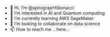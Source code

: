 - 👋 Hi, I’m @spirographfibonacci
- 👀 I’m interested in AI and Quantum computing 
- 🌱 I’m currently learning AWS SageMaker
- 💞️ I’m looking to collaborate on data science
- 📫 How to reach me ...here...

<!---
spirographfibonacci/spirographfibonacci is a ✨ special ✨ repository because its `README.md` (this file) appears on your GitHub profile.
You can click the Preview link to take a look at your changes.
--->
